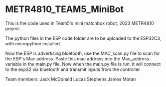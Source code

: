 # METR4810_TEAM5_MiniBot

This is the code used in Team5's mini matchbox robot, 2023 METR4810 project.

The python files in the ESP code folder are to be uploaded to the ESP32C3, with micropython installed.

Now the ESP is advertising bluetooth, use the MAC_scan.py file to scan for the ESP's Mac address.
Paste this mac address into the Mac_address variable in the main.py file.
Now when the main.py file is run, it will connect to the esp32 via bluetooth and transmit inputs from the controller

Team members:
Jack McDonald 
Lucas Stephens
James Moran